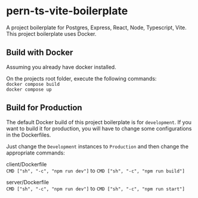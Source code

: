 # pern-ts-vite-boilerplate
A project boilerplate for Postgres, Express, React, Node, Typescript, Vite. This project boilerplate uses Docker.

## Build with Docker
Assuming you already have docker installed.  

On the projects root folder, execute the following commands:  
`docker compose build`  
`docker compose up`

## Build for Production

The default Docker build of this project boilerplate is for `development`. If you want to build it for production, you will have to change some configurations in the Dockerfiles.

Just change the `Development` instances to `Production` and then change the appropriate commands:  

client/Dockerfile  
`CMD ["sh", "-c", "npm run dev"]` to `CMD ["sh", "-c", "npm run build"]`

server/Dockerfile  
`CMD ["sh", "-c", "npm run dev"]` to `CMD ["sh", "-c", "npm run start"]`
